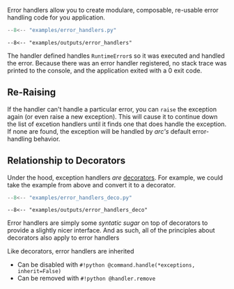 Error handlers allow you to create modulare, composable, re-usable error handling code for you application.

```py title="examples/error_handlers.py"
--8<-- "examples/error_handlers.py"
```

```console
--8<-- "examples/outputs/error_handlers"
```

The handler defined handles `RuntimeError`s so it was executed and handled the error. Because there was an error handler registered, no stack trace was printed to the console, and the application exited with a 0 exit code.

## Re-Raising

If the handler can't handle a particular error, you can `raise` the exception again (or even raise a new exception). This will cause it to continue down the list of excetion handlers until it finds one that does handle the exception. If none are found, the exception will be handled by *arc's* default error-handling behavior.


## Relationship to Decorators
Under the hood, exception handlers *are* [decorators](./decorators.md). For example, we could take the example from above and convert it to a decorator.

```py title="examples/error_handlers_deco.py"
--8<-- "examples/error_handlers_deco.py"
```

```console
--8<-- "examples/outputs/error_handlers_deco"
```

Error handlers are simply some *syntatic sugar* on top of decorators to provide a slightly nicer interface. And as such, all of the principles about decorators also apply to error handlers

Like decorators, error handlers are inherited

- Can be disabled with `#!python @command.handle(*exceptions, inherit=False)`
- Can be removed with `#!python @handler.remove`
